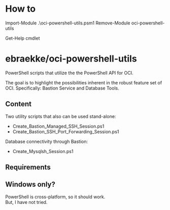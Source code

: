 # How to 

Import-Module .\oci-powershell-utils.psm1
Remove-Module oci-powershell-utils

Get-Help cmdlet

# ebraekke/oci-powershell-utils

PowerShell scripts that utilize the the PowerShell API for OCI.

The goal is to highlight the possibilities inherent in the robust feature set of OCI. 
Specifically: Bastion Service and Database Tools.  

## Content 

Two utility scripts that also can be used stand-alone: 

* Create_Bastion_Managed_SSH_Session.ps1
* Create_Bastion_SSH_Port_Forwarding_Session.ps1

Database connectivity through Bastion: 

* Create_Mysqlsh_Session.ps1

## Requirements 


## Windows only? 

PowerShell is cross-platform, so it should work.  
But, I have not tried. 
